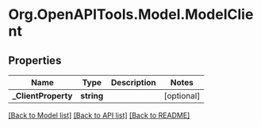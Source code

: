 
# Org.OpenAPITools.Model.ModelClient

## Properties

Name | Type | Description | Notes
------------ | ------------- | ------------- | -------------
**_ClientProperty** | **string** |  | [optional] 

[[Back to Model list]](../README.md#documentation-for-models)
[[Back to API list]](../README.md#documentation-for-api-endpoints)
[[Back to README]](../README.md)

